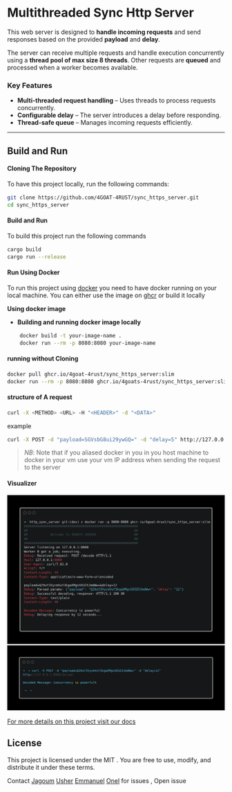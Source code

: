 #  **Multithreaded Sync Http Server**  


This web server is designed to **handle incoming requests** and send responses based on the provided **payload** and **delay**.  

The server can receive multiple requests and handle execution concurrently using a **thread pool of max size 8 threads**. Other requests are **queued** and processed when a worker becomes available. 

### **Key Features**  
- **Multi-threaded request handling** – Uses threads to process requests concurrently.  
- **Configurable delay** – The server introduces a delay before responding.  
- **Thread-safe queue** – Manages incoming requests efficiently.  

---  

Build and Run
-------------
####  Cloning The Repository
To have this project locally, run the following commands:  
```sh  
git clone https://github.com/4GOAT-4RUST/sync_https_server.git  
cd sync_https_server  
```
#### Build and Run
To build this project run the following commands
```sh
cargo build
cargo run --release
```

#### Run Using Docker

To run this project using [docker](https://docs.docker.com/get-started/docker-overview/) you need to have docker running on your local machine.
You can either use the image on [ghcr](https://github.com/4GOAT-4RUST/sync_https_server/pkgs/container/sync_https_server) or build it locally 

**Using docker image**

- **Building and running docker image locally**

```sh
    docker build -t your-image-name .
    docker run --rm -p 8080:8080 your-image-name
```

#### running without Cloning     
```sh
docker pull ghcr.io/4goat-4rust/sync_https_server:slim 
docker run --rm -p 8080:8080 ghcr.io/4goats-4rust/sync_https_server:slim 
```

#### structure of A request 
```sh
curl -X <METHOD> <URL> -H "<HEADER>" -d "<DATA>"
```

example
```sh  
curl -X POST -d "payload=SGVsbG8ui29ywGQ=" -d "delay=5" http://127.0.0.1:8080/decode  
```

> *NB*: Note that if you aliased docker in you in you host machine to docker in your vm use your vm IP address when sending the request to the server

#### Visualizer 

![Image](/images/running_http_server.png)
![Image](/images/http_request.png)

[For more details on this project visit our docs]()

## License
This project is licensed under the MIT .
You are free to use, modify, and distribute it under these terms.

Contact 
[Jagoum](https://github.com/Jagoum)
[Usher](https://github.com/USHER-PB)
[Emmanuel](https://github.com/Donemmanuelo)
[Onel](https://github.com/onelrian)
for issues , Open issue